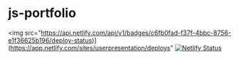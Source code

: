 # js-portfolio
<img src="https://api.netlify.com/api/v1/badges/c6fb0fad-f37f-4bbc-8756-e1f36625b196/deploy-status)](https://app.netlify.com/sites/userpresentation/deploys"
     [![Netlify Status](https://api.netlify.com/api/v1/badges/c6fb0fad-f37f-4bbc-8756-e1f36625b196/deploy-status)](https://app.netlify.com/sites/userpresentation/deploys)
